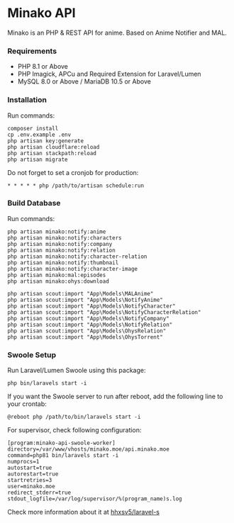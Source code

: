 # Minako API
Minako is an PHP & REST API for anime. Based on Anime Notifier and MAL.

### Requirements
- PHP 8.1 or Above
- PHP Imagick, APCu and Required Extension for Laravel/Lumen
- MySQL 8.0 or Above / MariaDB 10.5 or Above

### Installation
Run commands:
```
composer install
cp .env.example .env
php artisan key:generate
php artisan cloudflare:reload
php artisan stackpath:reload
php artisan migrate
```

Do not forget to set a cronjob for production:
```
* * * * * php /path/to/artisan schedule:run
```

### Build Database
Run commands:
```
php artisan minako:notify:anime
php artisan minako:notify:characters
php artisan minako:notify:company
php artisan minako:notify:relation
php artisan minako:notify:character-relation
php artisan minako:notify:thumbnail
php artisan minako:notify:character-image
php artisan minako:mal:episodes
php artisan minako:ohys:download

php artisan scout:import "App\Models\MALAnime"
php artisan scout:import "App\Models\NotifyAnime"
php artisan scout:import "App\Models\NotifyCharacter"
php artisan scout:import "App\Models\NotifyCharacterRelation"
php artisan scout:import "App\Models\NotifyCompany"
php artisan scout:import "App\Models\NotifyRelation"
php artisan scout:import "App\Models\OhysRelation"
php artisan scout:import "App\Models\OhysTorrent"
```

### Swoole Setup
Run Laravel/Lumen Swoole using this package:
```
php bin/laravels start -i
```

If you want the Swoole server to run after reboot, add the following line to your crontab:
```
@reboot php /path/to/bin/laravels start -i
```

For supervisor, check following configuration:
```
[program:minako-api-swoole-worker]
directory=/var/www/vhosts/minako.moe/api.minako.moe
command=php81 bin/laravels start -i
numprocs=1
autostart=true
autorestart=true
startretries=3
user=minako.moe
redirect_stderr=true
stdout_logfile=/var/log/supervisor/%(program_name)s.log
```

Check more information about it at [hhxsv5/laravel-s](https://github.com/hhxsv5/laravel-s)
